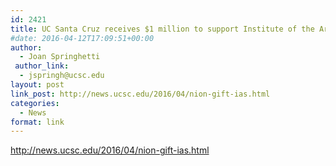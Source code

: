 ```yaml
---
id: 2421
title: UC Santa Cruz receives $1 million to support Institute of the Arts and Sciences
#date: 2016-04-12T17:09:51+00:00
author:
  - Joan Springhetti
 author_link:
  - jspringh@ucsc.edu
layout: post
link_post: http://news.ucsc.edu/2016/04/nion-gift-ias.html
categories:
  - News
format: link
---
```

http://news.ucsc.edu/2016/04/nion-gift-ias.html